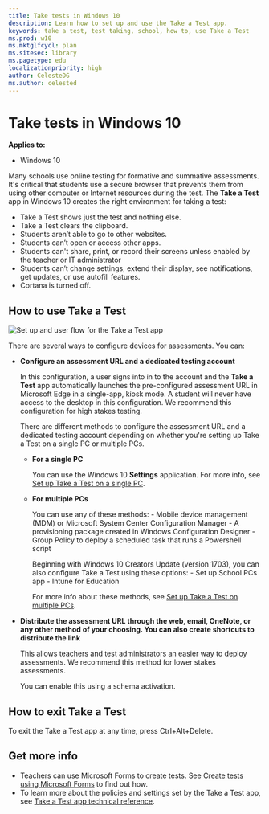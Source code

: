 ```yaml
---
title: Take tests in Windows 10
description: Learn how to set up and use the Take a Test app.
keywords: take a test, test taking, school, how to, use Take a Test
ms.prod: w10
ms.mktglfcycl: plan
ms.sitesec: library
ms.pagetype: edu
localizationpriority: high
author: CelesteDG
ms.author: celested
---
```


# Take tests in Windows 10
**Applies to:**

-   Windows 10   


Many schools use online testing for formative and summative assessments. It's critical that students use a secure browser that prevents them from using other computer or Internet resources during the test. The **Take a Test** app in Windows 10 creates the right environment for taking a test:

- Take a Test shows just the test and nothing else.
- Take a Test clears the clipboard.
- Students aren’t able to go to other websites.
- Students can’t open or access other apps.
- Students can't share, print, or record their screens unless enabled by the teacher or IT administrator
- Students can’t change settings, extend their display, see notifications, get updates, or use autofill features.
- Cortana is turned off.

## How to use Take a Test

![Set up and user flow for the Take a Test app](images/take_a_test_flow_dark.png)

There are several ways to configure devices for assessments. You can:
- **Configure an assessment URL and a dedicated testing account**

    In this configuration, a user signs into in to the account and the **Take a Test** app automatically launches the pre-configured assessment URL in Microsoft Edge in a single-app, kiosk mode. A student will never have access to the desktop in this configuration. We recommend this configuration for high stakes testing.

    There are different methods to configure the assessment URL and a dedicated testing account depending on whether you're setting up Take a Test on a single PC or multiple PCs.

    - **For a single PC**
        
        You can use the Windows 10 **Settings** application. For more info, see [Set up Take a Test on a single PC](take-a-test-single-pc.md).

    - **For multiple PCs**
    
        You can use any of these methods:
            - Mobile device management (MDM) or Microsoft System Center Configuration Manager
            - A provisioning package created in Windows Configuration Designer
            - Group Policy to deploy a scheduled task that runs a Powershell script

        Beginning with Windows 10 Creators Update (version 1703), you can also configure Take a Test using these options:
            - Set up School PCs app
            - Intune for Education

        For more info about these methods, see [Set up Take a Test on multiple PCs](take-a-test-multiple-pcs.md).

- **Distribute the assessment URL through the web, email, OneNote, or any other method of your choosing. You can also create shortcuts to distribute the link**

    This allows teachers and test administrators an easier way to deploy assessments. We recommend this method for lower stakes assessments.

    You can enable this using a schema activation.


## How to exit Take a Test
To exit the Take a Test app at any time, press Ctrl+Alt+Delete.


## Get more info
- Teachers can use Microsoft Forms to create tests. See [Create tests using Microsoft Forms](https://support.microsoft.com/en-us/help/4000711/windows-10-create-tests-using-microsoft-forms) to find out how.
- To learn more about the policies and settings set by the Take a Test app, see [Take a Test app technical reference](take-a-test-app-technical.md).
